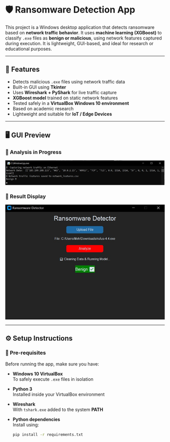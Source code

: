 # 🛡️ Ransomware Detection App

This project is a Windows desktop application that detects ransomware based on **network traffic behavior**. It uses **machine learning (XGBoost)** to classify `.exe` files as **benign or malicious**, using network features captured during execution. It is lightweight, GUI-based, and ideal for research or educational purposes.

---

## 🧠 Features

- Detects malicious `.exe` files using network traffic data
- Built-in GUI using **Tkinter**
- Uses **Wireshark + PyShark** for live traffic capture
- **XGBoost model** trained on static network features
- Tested safely in a **VirtualBox Windows 10 environment**
- Based on academic research
- Lightweight and suitable for **IoT / Edge Devices**

---

## 🖥️ GUI Preview

### 🔹 Analysis in Progress  
![Analysis](screenshots/analysis.jpeg)

### 🔹 Result Display  
![Result Screen](screenshots/results_screen.jpeg)

---

## ⚙️ Setup Instructions

### 🔧 Pre-requisites

Before running the app, make sure you have:

- **Windows 10 VirtualBox**  
  To safely execute `.exe` files in isolation

- **Python 3**  
  Installed inside your VirtualBox environment

- **Wireshark**  
  With `tshark.exe` added to the system **PATH**

- **Python dependencies**  
  Install using:
  ```bash
  pip install -r requirements.txt




